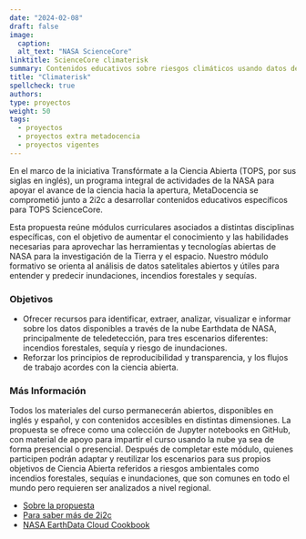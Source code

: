 ```yaml
---
date: "2024-02-08"
draft: false
image:
  caption: 
  alt_text: "NASA ScienceCore"
linktitle: ScienceCore climaterisk 
summary: Contenidos educativos sobre riesgos climáticos usando datos de la NASA.
title: "Climaterisk"
spellcheck: true
authors: 
type: proyectos
weight: 50
tags:
  - proyectos
  - proyectos extra metadocencia
  - proyectos vigentes
---
```


En el marco de la iniciativa Transfórmate a la Ciencia Abierta (TOPS, por sus siglas en inglés), un programa integral de actividades de la NASA para apoyar el avance de la ciencia hacia la apertura, MetaDocencia se comprometió junto a 2i2c a desarrollar contenidos educativos específicos para TOPS ScienceCore. 

Esta propuesta reúne módulos curriculares asociados a distintas disciplinas específicas, con el objetivo de aumentar el conocimiento y las habilidades necesarias para aprovechar las herramientas y tecnologías abiertas de NASA para la investigación de la Tierra y el espacio. Nuestro módulo formativo se orienta al análisis de datos satelitales abiertos y útiles para entender y predecir inundaciones, incendios forestales y sequías.

### Objetivos
* Ofrecer recursos para identificar, extraer, analizar, visualizar e informar sobre los datos disponibles a través de la nube Earthdata de NASA, principalmente de teledetección, para tres escenarios diferentes: incendios forestales, sequía y riesgo de inundaciones.
* Reforzar los principios de reproducibilidad y transparencia, y los flujos de trabajo acordes con la ciencia abierta.

### Más Información
Todos los materiales del curso permanecerán abiertos, disponibles en inglés y español, y con contenidos accesibles en distintas dimensiones. La propuesta se ofrece como una colección de Jupyter notebooks en GitHub, con material de apoyo para impartir el curso usando la nube ya sea de forma presencial o presencial. Después de completar este módulo, quienes participen podrán adaptar y reutilizar los escenarios para sus propios objetivos de Ciencia Abierta referidos a riesgos ambientales como incendios forestales, sequías e inundaciones, que son comunes en todo el mundo pero requieren ser analizados a nivel regional.

* [Sobre la propuesta](https://zenodo.org/records/8212073 "Propuesta")
* [Para saber más de 2i2c](https://2i2c.org/ "web 2i2c")
* [NASA EarthData Cloud Cookbook](https://nasa-openscapes.github.io/earthdata-cloud-cookbook/ "NASA EarthData Cloud Cookbook")
